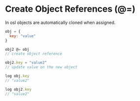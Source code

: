 # Create Object References (@=)

In osl objects are automatically cloned when assigned.

```javascript
obj = {
  key: "value"
}

obj2 @= obj
// create object reference

obj2.key = "value2"
// update value on the new object

log obj.key
// "value2"

log obj2.key
// "value2"
```

